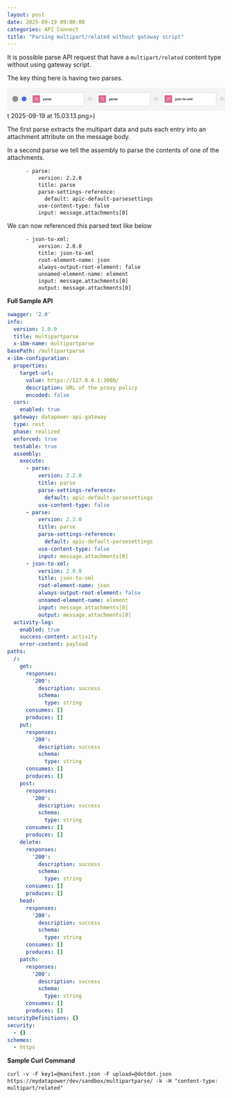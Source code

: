 ```yaml
---
layout: post
date: 2025-09-19 09:00:00
categories: API Connect
title: "Parsing multipart/related without gateway script"
---
```


It is possible parse API request that have a `multipart/related` content type without using gateway script.

The key thing here is having two parses.

![alt text](/images/two-parse-json-xml.png)t 2025-09-19 at 15.03.13.png>)

<!--more-->

The first parse extracts the multipart data and puts each entry into an attachment attribute on the message body.

In a second parse we tell the assembly to parse the contents of one of the attachments.
```
      - parse:
          version: 2.2.0
          title: parse
          parse-settings-reference:
            default: apic-default-parsesettings
          use-content-type: false
          input: message.attachments[0]
```

We can now referenced this parsed text like below
```
      - json-to-xml:
          version: 2.0.0
          title: json-to-xml
          root-element-name: json
          always-output-root-element: false
          unnamed-element-name: element
          input: message.attachments[0]
          output: message.attachments[0]
```

**Full Sample API**
```yaml
swagger: '2.0'
info:
  version: 1.0.0
  title: multipartparse
  x-ibm-name: multipartparse
basePath: /multipartparse
x-ibm-configuration:
  properties:
    target-url:
      value: https://127.0.0.1:3000/
      description: URL of the proxy policy
      encoded: false
  cors:
    enabled: true
  gateway: datapower-api-gateway
  type: rest
  phase: realized
  enforced: true
  testable: true
  assembly:
    execute:
      - parse:
          version: 2.2.0
          title: parse
          parse-settings-reference:
            default: apic-default-parsesettings
          use-content-type: false
      - parse:
          version: 2.2.0
          title: parse
          parse-settings-reference:
            default: apic-default-parsesettings
          use-content-type: false
          input: message.attachments[0]
      - json-to-xml:
          version: 2.0.0
          title: json-to-xml
          root-element-name: json
          always-output-root-element: false
          unnamed-element-name: element
          input: message.attachments[0]
          output: message.attachments[0]
  activity-log:
    enabled: true
    success-content: activity
    error-content: payload
paths:
  /:
    get:
      responses:
        '200':
          description: success
          schema:
            type: string
      consumes: []
      produces: []
    put:
      responses:
        '200':
          description: success
          schema:
            type: string
      consumes: []
      produces: []
    post:
      responses:
        '200':
          description: success
          schema:
            type: string
      consumes: []
      produces: []
    delete:
      responses:
        '200':
          description: success
          schema:
            type: string
      consumes: []
      produces: []
    head:
      responses:
        '200':
          description: success
          schema:
            type: string
      consumes: []
      produces: []
    patch:
      responses:
        '200':
          description: success
          schema:
            type: string
      consumes: []
      produces: []
securityDefinitions: {}
security:
  - {}
schemes:
  - https
```

**Sample Curl Command**
```
curl -v -F key1=@manifest.json -F upload=@dotdot.json   https://mydatapower/dev/sandbox/multipartparse/ -k -H "content-type: multipart/related"
```


